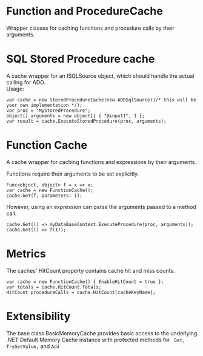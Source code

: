 # Function and ProcedureCache
Wrapper classes for caching funcitons and procedure calls by their arguments.  

# SQL Stored Procedure cache  
A cache wrapper for an ISQLSource object, which should handle the actual calling for ADO.  
Usage:  
```
var cache = new StoredProcedureCache(new ADOSqlSource()/* this will be your own implementation */);  
var proc = "MyStoredProcedure";  
object[] arguments = new object[] { "@input1", 1 };  
var result = cache.ExecuteStoredProcedure(proc, arguments);
```

  
# Function Cache  
A cache wrapper for caching functions and expressions by their arguments.  
  
Functions require their arguments to be set explicitly.  
```
Func<object, object> f = x => x;
var cache = new FunctionCache();
cache.Get(f, parameters: 1);  
```

However, using an expression can parse the arguments passed to a method call.  
```
cache.Get(() => myDataBaseContext.ExecuteProcedure(proc, arguments));
cache.Get(() => f(1));
```
  
# Metrics  
The caches' HitCount property contains cache hit and miss counts.
```
var cache = new FunctionCache() { EnableHitCount = true };
var totals = cache.HitCount.Totals;
HitCount procedureCalls = cache.HitCount[cacheKeyName];
```

# Extensibility  
The base class BasicMemoryCache provides basic access to the underlying .NET Default Memory Cache instance with protected methods for `` Get, TryGetValue,`` and ``Add``
